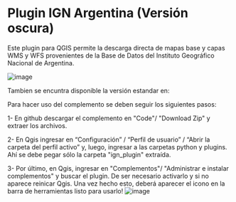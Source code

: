 # Plugin IGN Argentina (Versión oscura)

Este plugin para QGIS permite la descarga directa de mapas base y capas WMS y WFS provenientes de la Base de Datos del Instituto Geográfico Nacional de Argentina.

![image](https://github.com/user-attachments/assets/bc147d15-60a3-47b0-94e9-c8b435973d50)

Tambien se encuntra disponible la versión estandar en: 

Para hacer uso del complemento se deben seguir los siguientes pasos:

1- En github descargar el complemento en "Code"/ "Download Zip" y extraer los archivos.

2- En Qgis ingresar en “Configuración” / “Perfil de usuario” / “Abrir la carpeta del perfil activo” y, luego, ingresar a las carpetas python y plugins. Ahí se debe pegar sólo la carpeta "ign_plugin" extraída. 

3- Por último, en Qgis, ingresar en "Complementos"/ "Administrar e instalar complementos" y buscar el plugin. De ser necesario activarlo y si no aparece reinicar Qgis. Una vez hecho esto, deberá aparecer el icono en la barra de herramientas listo para usarlo! ![image](https://github.com/user-attachments/assets/291b1226-5a11-4424-9db4-f666c56c3e9a)
